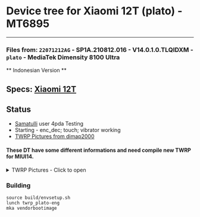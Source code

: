 # Device tree for Xiaomi 12T (plato) - MT6895
--------------------------------------------
### Files from: `22071212AG` - SP1A.210812.016 - V14.0.1.0.TLQIDXM - `plato` - MediaTek Dimensity 8100 Ultra

** Indonesian Version **

## Specs: [Xiaomi 12T](https://www.devicespecifications.com/en/model/9dcb5abd)

## Status
   - [Samatulli](https://4pda.to/forum/index.php?showuser=4996511) user 4pda Testing
   - Starting - enc_dec; touch; vibrator working
   - [TWRP Pictures from dimap2000](https://)


#### These DT have some different informations and need compile new TWRP for MIUI14.




<details><summary>TWRP Pictures - Click to open</summary>
<p>

![TWRP Menu](https://github.com/lopestom/)

![TWRP decrypting](https://github.com/lopestom/)

![TWRP Install Zip](https://github.com/lopestom/)
</p>
</details>

### Building
```
source build/envsetup.sh
lunch twrp_plato-eng
mka vendorbootimage
```
